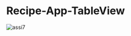 # Recipe-App-TableView


![assi7](https://user-images.githubusercontent.com/89583620/145522741-745d6ebc-077a-4c77-a8a8-e3fc11229303.gif)


